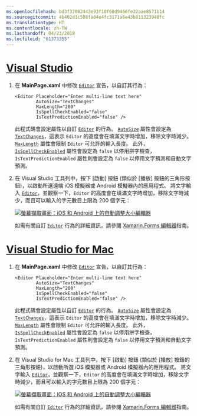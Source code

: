 ```yaml
---
ms.openlocfilehash: bd3f37082443e93f10f60d9466fe22aae8571b14
ms.sourcegitcommit: 4b402d1c508fa84e4fc3171a6e43b811323948fc
ms.translationtype: HT
ms.contentlocale: zh-TW
ms.lasthandoff: 04/23/2019
ms.locfileid: "61373355"
---
```

# <a name="visual-studiotabvswin"></a>[Visual Studio](#tab/vswin)

1. 在 **MainPage.xaml** 中修改 [`Editor`](xref:Xamarin.Forms.Editor) 宣告，以自訂其行為：

    ```xaml
    <Editor Placeholder="Enter multi-line text here"
            AutoSize="TextChanges"
            MaxLength="200"
            IsSpellCheckEnabled="false"
            IsTextPredictionEnabled="false" />
    ```

    此程式碼會設定屬性以自訂 [`Editor`](xref:Xamarin.Forms.Editor) 的行為。 [`AutoSize`](xref:Xamarin.Forms.Editor.AutoSize) 屬性會設定為 [`TextChanges`](xref:Xamarin.Forms.EditorAutoSizeOption.TextChanges)，這表示 `Editor` 的高度會在填滿文字時增加，移除文字時減少。 [`MaxLength`](xref:Xamarin.Forms.InputView.MaxLength) 屬性會限制 `Editor` 可允許的輸入長度。 此外，[`IsSpellCheckEnabled`](xref:Xamarin.Forms.InputView.IsSpellCheckEnabled) 屬性會設定為 `false` 以停用拼字檢查，`IsTextPredictionEnabled` 屬性則會設定為 `false` 以停用文字預測和自動文字預測。

1. 在 Visual Studio 工具列中，按下 [啟動] 按鈕 (類似於 [播放] 按鈕的三角形按鈕)，以啟動所選遠端 iOS 模擬器或 Android 模擬器內的應用程式。 將文字輸入 [`Editor`](xref:Xamarin.Forms.Entry)，並觀察一下，`Editor` 的高度會在填滿文字時增加，移除文字時減少，而且可以輸入的字元數目上限為 200 個字元：

    [![螢幕擷取畫面：iOS 和 Android 上的自動調整大小編輯器](../images/customize-behavior.png "自動調整大小編輯器")](../images/customize-behavior-large.png#lightbox "自動調整大小編輯器")

    如需有關自訂 [`Editor`](xref:Xamarin.Forms.Editor) 行為的詳細資訊，請參閱 [Xamarin.Forms 編輯器](~/xamarin-forms/user-interface/text/editor.md)指南。

# <a name="visual-studio-for-mactabvsmac"></a>[Visual Studio for Mac](#tab/vsmac)

1. 在 **MainPage.xaml** 中修改 [`Editor`](xref:Xamarin.Forms.Editor) 宣告，以自訂其行為：

    ```xaml
    <Editor Placeholder="Enter multi-line text here"
            AutoSize="TextChanges"
            MaxLength="200"
            IsSpellCheckEnabled="false"
            IsTextPredictionEnabled="false" />
    ```

    此程式碼會設定屬性以自訂 [`Editor`](xref:Xamarin.Forms.Editor) 的行為。 [`AutoSize`](xref:Xamarin.Forms.Editor.AutoSize) 屬性會設定為 [`TextChanges`](xref:Xamarin.Forms.EditorAutoSizeOption.TextChanges)，這表示 `Editor` 的高度會在填滿文字時增加，移除文字時減少。 [`MaxLength`](xref:Xamarin.Forms.InputView.MaxLength) 屬性會限制 `Editor` 可允許的輸入長度。 此外，[`IsSpellCheckEnabled`](xref:Xamarin.Forms.InputView.IsSpellCheckEnabled) 屬性會設定為 `false` 以停用拼字檢查，`IsTextPredictionEnabled` 屬性則會設定為 `false` 以停用文字預測和自動文字預測。

1. 在 Visual Studio for Mac 工具列中，按下 [啟動] 按鈕 (類似於 [播放] 按鈕的三角形按鈕)，以啟動所選 iOS 模擬器或 Android 模擬器內的應用程式。 將文字輸入 [`Editor`](xref:Xamarin.Forms.Entry)，並觀察一下，`Editor` 的高度會在填滿文字時增加，移除文字時減少，而且可以輸入的字元數目上限為 200 個字元：

    [![螢幕擷取畫面：iOS 和 Android 上的自動調整大小編輯器](../images/customize-behavior.png "自動調整大小編輯器")](../images/customize-behavior-large.png#lightbox "自動調整大小編輯器")

    如需有關自訂 [`Editor`](xref:Xamarin.Forms.Editor) 行為的詳細資訊，請參閱 [Xamarin.Forms 編輯器](~/xamarin-forms/user-interface/text/editor.md)指南。
